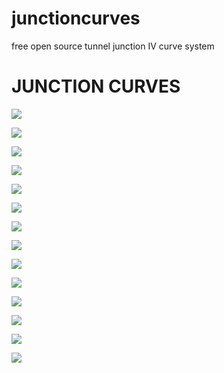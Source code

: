 # junctioncurves
free open source tunnel junction IV curve system

# JUNCTION CURVES

![](https://raw.githubusercontent.com/LafeLabs/junctioncurves/main/geometron/symbolfeed/frontpanel.svg)

![](https://raw.githubusercontent.com/LafeLabs/junctioncurves/main/geometron/symbolfeed/relays-to-pairs.svg)


![](https://raw.githubusercontent.com/LafeLabs/junctioncurves/main/geometron/symbolfeed/current-relays.svg)

![](https://raw.githubusercontent.com/LafeLabs/junctioncurves/main/geometron/symbolfeed/drive-relays.svg)

![](https://raw.githubusercontent.com/LafeLabs/junctioncurves/main/geometron/symbolfeed/voltage-relays.svg)

![](https://raw.githubusercontent.com/LafeLabs/junctioncurves/main/geometron/symbolfeed/twisted-pair-pinouts.svg)


![](https://raw.githubusercontent.com/LafeLabs/junctioncurves/main/geometron/symbolfeed/biasbox1.svg)

![](https://raw.githubusercontent.com/LafeLabs/junctioncurves/main/geometron/symbolfeed/biasbox2.svg)

![](https://raw.githubusercontent.com/LafeLabs/junctioncurves/main/geometron/symbolfeed/biasbox3.svg)

![](https://raw.githubusercontent.com/LafeLabs/junctioncurves/main/geometron/symbolfeed/bias-and-junctions.svg)

![](https://raw.githubusercontent.com/LafeLabs/junctioncurves/main/geometron/symbolfeed/rc-line-filter.svg)

![](https://raw.githubusercontent.com/LafeLabs/junctioncurves/main/geometron/symbolfeed/junction1chip.svg)

![](https://raw.githubusercontent.com/LafeLabs/junctioncurves/main/geometron/symbolfeed/junction2chip.svg)

![](https://raw.githubusercontent.com/LafeLabs/junctioncurves/main/geometron/symbolfeed/junction3chip.svg)

